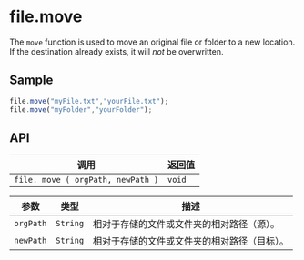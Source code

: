 # file.move

The `move` function is used to move an original file or folder to a new location. If the destination already exists, it will *not* be overwritten.

## Sample

```javascript
file.move("myFile.txt","yourFile.txt");
file.move("myFolder","yourFolder");
```

## API

| 调用 | 返回值 |
|---|---|
| `file. move ( orgPath, newPath )` | `void` |

| 参数 | 类型 | 描述 |
|---|---|---|
| `orgPath` | `String` | 相对于存储的文件或文件夹的相对路径（源）。 |
| `newPath` | `String` | 相对于存储的文件或文件夹的相对路径（目标）。 |